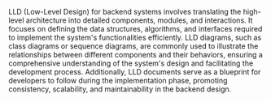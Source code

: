 LLD (Low-Level Design) for backend systems involves translating the high-level architecture into detailed components, modules, and interactions. It focuses on defining the data structures, algorithms, and interfaces required to implement the system's functionalities efficiently. LLD diagrams, such as class diagrams or sequence diagrams, are commonly used to illustrate the relationships between different components and their behaviors, ensuring a comprehensive understanding of the system's design and facilitating the development process. Additionally, LLD documents serve as a blueprint for developers to follow during the implementation phase, promoting consistency, scalability, and maintainability in the backend design.
